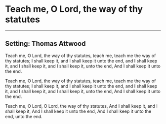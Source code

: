# Teach me, O Lord, the way of thy statutes

***

## Setting: Thomas Attwood

Teach me, O Lord, the way of thy statutes,
teach me, teach me the way of thy statutes;
I shall keep it, and I shall keep it
unto the end, and I shall keep it,
and I shall keep it, and I shall keep it,
unto the end,
And I shall keep it unto the end.

Teach me, O Lord, the way of thy statutes,
teach me, teach me the way of thy statutes;
I shall keep it, and I shall keep it
unto the end, and I shall keep it,
and I shall keep it, and I shall keep it,
unto the end,
And I shall keep it unto the end.

Teach me, O Lord, O Lord, the way of thy statutes,
And I shall keep it, and I shall keep it,
And I shall keep it unto the end,
And I shall keep it unto the end,
unto the end.
